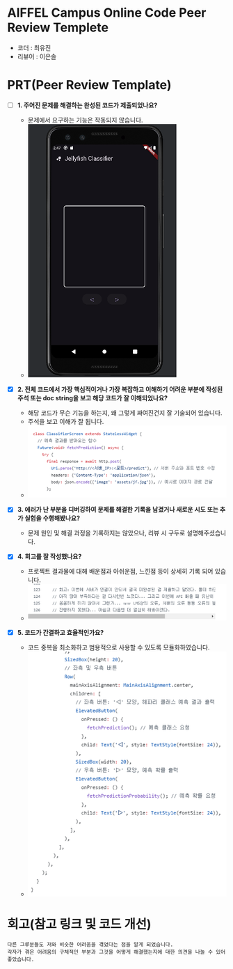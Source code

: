 # AIFFEL Campus Online Code Peer Review Templete
- 코더 : 최유진
- 리뷰어 : 이은솔


# PRT(Peer Review Template)
- [ ]  **1. 주어진 문제를 해결하는 완성된 코드가 제출되었나요?**
    - 문제에서 요구하는 기능은 작동되지 않습니다.
    - ![PRT1](./250206-PRT1.png)
    
- [x]  **2. 전체 코드에서 가장 핵심적이거나 가장 복잡하고 이해하기 어려운 부분에 작성된 
주석 또는 doc string을 보고 해당 코드가 잘 이해되었나요?**
    - 해당 코드가 무슨 기능을 하는지, 왜 그렇게 짜여진건지 잘 기술되어 있습니다.
    - 주석을 보고 이해가 잘 됩니다.
    - ![PRT2](./250206-PRT2.png)
        
- [x]  **3. 에러가 난 부분을 디버깅하여 문제를 해결한 기록을 남겼거나
새로운 시도 또는 추가 실험을 수행해봤나요?**
    - 문제 원인 및 해결 과정을 기록하지는 않았으나, 리뷰 시 구두로 설명해주셨습니다.
        
- [x]  **4. 회고를 잘 작성했나요?**
    - 프로젝트 결과물에 대해 배운점과 아쉬운점, 느낀점 등이 상세히 기록 되어 있습니다.
    - ![PRT4](./250206-PRT4.png)
        
- [x]  **5. 코드가 간결하고 효율적인가요?**
    - 코드 중복을 최소화하고 범용적으로 사용할 수 있도록 모듈화하였습니다.
    - ![PRT5](./250206-PRT5.png)


# 회고(참고 링크 및 코드 개선)
```
다른 그루분들도 저와 비슷한 어려움을 겪었다는 점을 알게 되었습니다.
각자가 겪은 어려움의 구체적인 부분과 그것을 어떻게 해결했는지에 대한 의견을 나눌 수 있어 좋았습니다.
```

